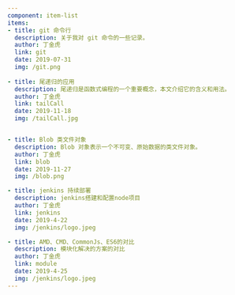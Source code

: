 ```yaml
---
component: item-list
items:
- title: git 命令行
  description: 关于我对 git 命令的一些记录。
  author: 丁金虎
  link: git
  date: 2019-07-31
  img: /git.png
  
- title: 尾递归的应用
  description: 尾递归是函数式编程的一个重要概念，本文介绍它的含义和用法。
  author: 丁金虎
  link: tailCall
  date: 2019-11-18
  img: /tailCall.jpg


- title: Blob 类文件对象
  description: Blob 对象表示一个不可变、原始数据的类文件对象。
  author: 丁金虎
  link: blob
  date: 2019-11-27
  img: /blob.png

- title: jenkins 持续部署
  description: jenkins搭建和配置node项目
  author: 丁金虎
  link: jenkins
  date: 2019-4-22
  img: /jenkins/logo.jpeg

- title: AMD、CMD、CommonJs、ES6的对比
  description: 模块化解决的方案的对比
  author: 丁金虎
  link: module
  date: 2019-4-25
  img: /jenkins/logo.jpeg
---
```


